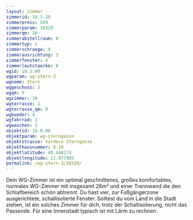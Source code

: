 ```yaml
---
layout: zimmer
zimmerid: 10.3.20
zimmerpreis: 509
zimmerparam: 10320
zimmerqm: 26
zimmerabstellraum: 0
zimmertyp: 2
zimmerschraege: 0
zimmerausrichtung: 3
zimmerfenster: 4
zimmerlautstaerke: 8
wgid: 10.3.00
wgparam: wg-stern-3
wgname: Stern
wggeschoss: 3
wgqm: 9
wgzimmer: 10
wgterrasse: 1
wgterrasse_qm: 0
wgbaeder: 4
wgfahrrad: 1
wgwaschen: 2
objektid: 10.0.00
objektparam: wg-sterngasse
objektstrasse: Vordere Sterngasse
objekthausnummer: 8-10
objektlatitude: 49.448174
objektlongitude: 11.077985
permalink: /wg-stern-3/10320/
---
```

Dein WG-Zimmer ist ein optimal geschnittenes, großes komfortables, normales WG-Zimmer mit insgesamt 26m² und einer Trennwand die den Schlafbereich schön abtrennt. Du hast vier, zur Fußgängerzone ausgerichtete, schallisolierte Fenster. Solltest du vom Land in die Stadt ziehen, ist ein solches Zimmer für dich, trotz der Schallisolierung, nicht das Passende. Für eine Innenstadt typisch ist mit Lärm zu rechnen. 